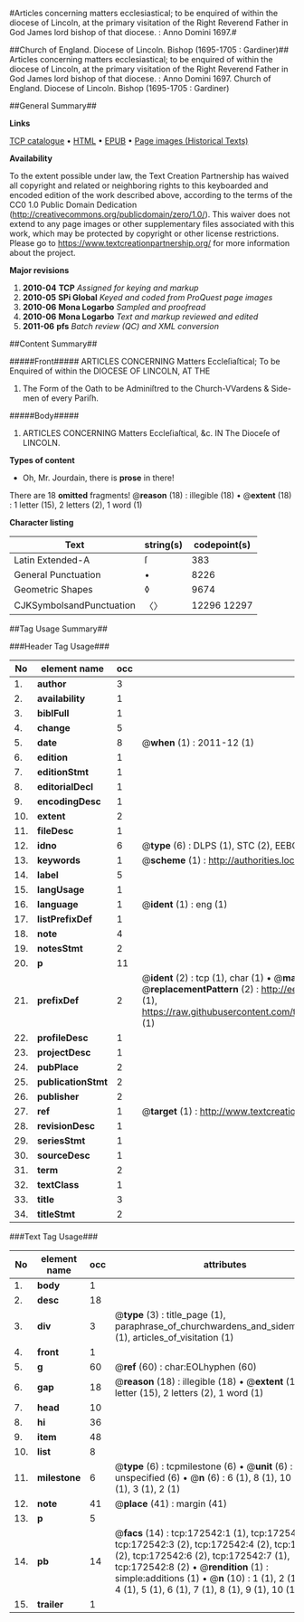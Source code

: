 #Articles concerning matters ecclesiastical; to be enquired of within the diocese of Lincoln, at the primary visitation of the Right Reverend Father in God James lord bishop of that diocese. : Anno Domini 1697.#

##Church of England. Diocese of Lincoln. Bishop (1695-1705 : Gardiner)##
Articles concerning matters ecclesiastical; to be enquired of within the diocese of Lincoln, at the primary visitation of the Right Reverend Father in God James lord bishop of that diocese. : Anno Domini 1697.
Church of England. Diocese of Lincoln. Bishop (1695-1705 : Gardiner)

##General Summary##

**Links**

[TCP catalogue](http://www.ota.ox.ac.uk/tcp/)  • 
[HTML](http://tei.it.ox.ac.uk/tcp/Texts-HTML/free/A79/A79607.html)  • 
[EPUB](http://tei.it.ox.ac.uk/tcp/Texts-EPUB/free/A79/A79607.epub) • 
[Page images (Historical Texts)](https://historicaltexts.jisc.ac.uk/eebo-45789232e)

**Availability**

To the extent possible under law, the Text Creation Partnership has waived all copyright and related or neighboring rights to this keyboarded and encoded edition of the work described above, according to the terms of the CC0 1.0 Public Domain Dedication (http://creativecommons.org/publicdomain/zero/1.0/). This waiver does not extend to any page images or other supplementary files associated with this work, which may be protected by copyright or other license restrictions. Please go to https://www.textcreationpartnership.org/ for more information about the project.

**Major revisions**

1. __2010-04__ __TCP__ *Assigned for keying and markup*
1. __2010-05__ __SPi Global__ *Keyed and coded from ProQuest page images*
1. __2010-06__ __Mona Logarbo__ *Sampled and proofread*
1. __2010-06__ __Mona Logarbo__ *Text and markup reviewed and edited*
1. __2011-06__ __pfs__ *Batch review (QC) and XML conversion*

##Content Summary##

#####Front#####
ARTICLES CONCERNING Matters Eccleſiaſtical; To be Enquired of within the DIOCESE OF LINCOLN, AT THE 
1. The Form of the Oath to be Adminiſtred to the Church-VVardens & Side-men of every Pariſh.

#####Body#####

1. ARTICLES CONCERNING Matters Eccleſiaſtical, &c. IN The Dioceſe of LINCOLN.

**Types of content**

  * Oh, Mr. Jourdain, there is **prose** in there!

There are 18 **omitted** fragments! 
 @__reason__ (18) : illegible (18)  •  @__extent__ (18) : 1 letter (15), 2 letters (2), 1 word (1)

**Character listing**


|Text|string(s)|codepoint(s)|
|---|---|---|
|Latin Extended-A|ſ|383|
|General Punctuation|•|8226|
|Geometric Shapes|◊|9674|
|CJKSymbolsandPunctuation|〈〉|12296 12297|

##Tag Usage Summary##

###Header Tag Usage###

|No|element name|occ|attributes|
|---|---|---|---|
|1.|__author__|3||
|2.|__availability__|1||
|3.|__biblFull__|1||
|4.|__change__|5||
|5.|__date__|8| @__when__ (1) : 2011-12 (1)|
|6.|__edition__|1||
|7.|__editionStmt__|1||
|8.|__editorialDecl__|1||
|9.|__encodingDesc__|1||
|10.|__extent__|2||
|11.|__fileDesc__|1||
|12.|__idno__|6| @__type__ (6) : DLPS (1), STC (2), EEBO-CITATION (1), OCLC (1), VID (1)|
|13.|__keywords__|1| @__scheme__ (1) : http://authorities.loc.gov/ (1)|
|14.|__label__|5||
|15.|__langUsage__|1||
|16.|__language__|1| @__ident__ (1) : eng (1)|
|17.|__listPrefixDef__|1||
|18.|__note__|4||
|19.|__notesStmt__|2||
|20.|__p__|11||
|21.|__prefixDef__|2| @__ident__ (2) : tcp (1), char (1)  •  @__matchPattern__ (2) : ([0-9\-]+):([0-9IVX]+) (1), (.+) (1)  •  @__replacementPattern__ (2) : http://eebo.chadwyck.com/downloadtiff?vid=$1&page=$2 (1), https://raw.githubusercontent.com/textcreationpartnership/Texts/master/tcpchars.xml#$1 (1)|
|22.|__profileDesc__|1||
|23.|__projectDesc__|1||
|24.|__pubPlace__|2||
|25.|__publicationStmt__|2||
|26.|__publisher__|2||
|27.|__ref__|1| @__target__ (1) : http://www.textcreationpartnership.org/docs/. (1)|
|28.|__revisionDesc__|1||
|29.|__seriesStmt__|1||
|30.|__sourceDesc__|1||
|31.|__term__|2||
|32.|__textClass__|1||
|33.|__title__|3||
|34.|__titleStmt__|2||


###Text Tag Usage###

|No|element name|occ|attributes|
|---|---|---|---|
|1.|__body__|1||
|2.|__desc__|18||
|3.|__div__|3| @__type__ (3) : title_page (1), paraphrase_of_churchwardens_and_sidemens_oath (1), articles_of_visitation (1)|
|4.|__front__|1||
|5.|__g__|60| @__ref__ (60) : char:EOLhyphen (60)|
|6.|__gap__|18| @__reason__ (18) : illegible (18)  •  @__extent__ (18) : 1 letter (15), 2 letters (2), 1 word (1)|
|7.|__head__|10||
|8.|__hi__|36||
|9.|__item__|48||
|10.|__list__|8||
|11.|__milestone__|6| @__type__ (6) : tcpmilestone (6)  •  @__unit__ (6) : unspecified (6)  •  @__n__ (6) : 6 (1), 8 (1), 10 (1), 11 (1), 3 (1), 2 (1)|
|12.|__note__|41| @__place__ (41) : margin (41)|
|13.|__p__|5||
|14.|__pb__|14| @__facs__ (14) : tcp:172542:1 (1), tcp:172542:2 (2), tcp:172542:3 (2), tcp:172542:4 (2), tcp:172542:5 (2), tcp:172542:6 (2), tcp:172542:7 (1), tcp:172542:8 (2)  •  @__rendition__ (1) : simple:additions (1)  •  @__n__ (10) : 1 (1), 2 (1), 3 (1), 4 (1), 5 (1), 6 (1), 7 (1), 8 (1), 9 (1), 10 (1)|
|15.|__trailer__|1||

